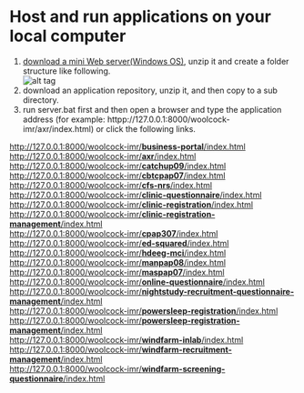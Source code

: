 # Host and run applications on your local computer
1. <a href=https://cbs.wappsystem.com/dev/download/GitHub.rar>download a mini Web server(Windows OS)</a>, unzip it and create a folder structure like following.  
![alt tag](https://woolcock-imr.github.io/local-application-list/structure.png)
2. download an application repository, unzip it, and then copy to a sub directory.  
3. run server.bat first and then open a browser and type the application address (for example: httpp&#58;//127.0.0.1:8000/woolcock-imr/axr/index.html) or click the following links.


<a href='http://127.0.0.1:8000/woolcock-imr/business-portal/index.html'>http&#58;//127.0.0.1:8000/woolcock-imr/<b>business-portal</b>/index.html</a>  
<a href='http://127.0.0.1:8000/woolcock-imr/axr/index.html'>http&#58;//127.0.0.1:8000/woolcock-imr/<b>axr</b>/index.html</a>  
<a href='http://127.0.0.1:8000/woolcock-imr/catchup09/index.html'>http&#58;//127.0.0.1:8000/woolcock-imr/<b>catchup09</b>/index.html</a>  
<a href='http://127.0.0.1:8000/woolcock-imr/cbtcpap07/index.html'>http&#58;//127.0.0.1:8000/woolcock-imr/<b>cbtcpap07</b>/index.html</a>  
<a href='http://127.0.0.1:8000/woolcock-imr/cfs-nrs/index.html'>http&#58;//127.0.0.1:8000/woolcock-imr/<b>cfs-nrs</b>/index.html</a>  
<a href='http://127.0.0.1:8000/woolcock-imr/clinic-questionnaire/index.html'>http&#58;//127.0.0.1:8000/woolcock-imr/<b>clinic-questionnaire</b>/index.html</a>  
<a href='http://127.0.0.1:8000/woolcock-imr/clinic-registration/index.html'>http&#58;//127.0.0.1:8000/woolcock-imr/<b>clinic-registration</b>/index.html</a>  
<a href='http://127.0.0.1:8000/woolcock-imr/clinic-registration-management/index.html'>http&#58;//127.0.0.1:8000/woolcock-imr/<b>clinic-registration-management</b>/index.html</a>  
<a href='http://127.0.0.1:8000/woolcock-imr/cpap307/index.html'>http&#58;//127.0.0.1:8000/woolcock-imr/<b>cpap307</b>/index.html</a>  
<a href='http://127.0.0.1:8000/woolcock-imr/ed-squared/index.html'>http&#58;//127.0.0.1:8000/woolcock-imr/<b>ed-squared</b>/index.html</a>  
<a href='http://127.0.0.1:8000/woolcock-imr/hdeeg-mci/index.html'>http&#58;//127.0.0.1:8000/woolcock-imr/<b>hdeeg-mci</b>/index.html</a>  
<a href='http://127.0.0.1:8000/woolcock-imr/manpap08/index.html'>http&#58;//127.0.0.1:8000/woolcock-imr/<b>manpap08</b>/index.html</a>  
<a href='http://127.0.0.1:8000/woolcock-imr/maspap07/index.html'>http&#58;//127.0.0.1:8000/woolcock-imr/<b>maspap07</b>/index.html</a>  
<a href='http://127.0.0.1:8000/woolcock-imr/online-questionnaire/index.html'>http&#58;//127.0.0.1:8000/woolcock-imr/<b>online-questionnaire</b>/index.html</a>  
<a href='http://127.0.0.1:8000/woolcock-imr/nightstudy-recruitment-questionnaire-management/index.html'>http&#58;//127.0.0.1:8000/woolcock-imr/<b>nightstudy-recruitment-questionnaire-management</b>/index.html</a>  
<a href='http://127.0.0.1:8000/woolcock-imr/powersleep-registration/index.html'>http&#58;//127.0.0.1:8000/woolcock-imr/<b>powersleep-registration</b>/index.html</a>  
<a href='http://127.0.0.1:8000/woolcock-imr/powersleep-registration-management/index.html'>http&#58;//127.0.0.1:8000/woolcock-imr/<b>powersleep-registration-management</b>/index.html</a>  
<a href='http://127.0.0.1:8000/woolcock-imr/windfarm-inlab/index.html'>http&#58;//127.0.0.1:8000/woolcock-imr/<b>windfarm-inlab</b>/index.html</a>  
<a href='http://127.0.0.1:8000/woolcock-imr/windfarm-recruitment-management/index.html'>http&#58;//127.0.0.1:8000/woolcock-imr/<b>windfarm-recruitment-management</b>/index.html</a>  
<a href='http://127.0.0.1:8000/woolcock-imr/windfarm-screening-questionnaire/index.html'>http&#58;//127.0.0.1:8000/woolcock-imr/<b>windfarm-screening-questionnaire</b>/index.html</a>  

